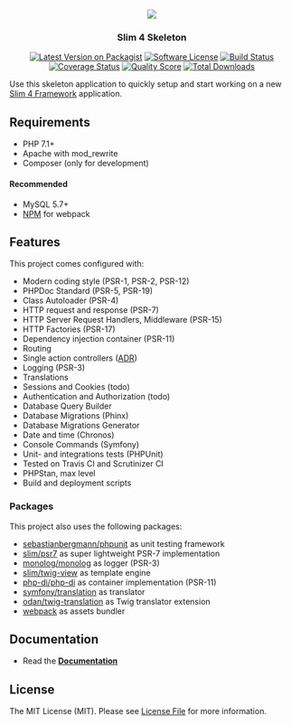 <h1 align="center">
  <img src="https://user-images.githubusercontent.com/781074/67567104-9fe7d000-f729-11e9-8a2d-0c7286475aac.png">
</h1>

<h3 align="center">Slim 4 Skeleton</h3>

<div align="center">

  [![Latest Version on Packagist](https://img.shields.io/github/release/odan/slim4-skeleton.svg?style=flat-square)](https://packagist.org/packages/odan/slim4-skeleton)
  [![Software License](https://img.shields.io/badge/license-MIT-brightgreen.svg?style=flat-square)](LICENSE.md)
  [![Build Status](https://img.shields.io/travis/odan/slim4-skeleton/master.svg?style=flat-square)](https://travis-ci.org/odan/slim4-skeleton)
  [![Coverage Status](https://img.shields.io/scrutinizer/coverage/g/odan/slim4-skeleton.svg?style=flat-square)](https://scrutinizer-ci.com/g/odan/slim4-skeleton/code-structure)
  [![Quality Score](https://img.shields.io/scrutinizer/quality/g/odan/slim4-skeleton.svg?style=flat-square)](https://scrutinizer-ci.com/g/odan/slim4-skeleton/?branch=master)
  [![Total Downloads](https://img.shields.io/packagist/dt/odan/slim4-skeleton.svg?style=flat-square)](https://packagist.org/packages/odan/slim4-skeleton/stats)

</div>

Use this skeleton application to quickly setup and start working on a new [Slim 4 Framework](https://www.slimframework.com/) application.

## Requirements

* PHP 7.1+
* Apache with mod_rewrite
* Composer (only for development)

#### Recommended

* MySQL 5.7+
* [NPM](https://nodejs.org/en/download/) for webpack

## Features

This project comes configured with:

* Modern coding style (PSR-1, PSR-2, PSR-12)
* PHPDoc Standard (PSR-5, PSR-19)
* Class Autoloader (PSR-4)
* HTTP request and response (PSR-7)
* HTTP Server Request Handlers, Middleware (PSR-15)
* HTTP Factories (PSR-17)
* Dependency injection container (PSR-11)
* Routing
* Single action controllers ([ADR](https://github.com/pmjones/adr/blob/master/ADR.md))
* Logging (PSR-3)
* Translations
* Sessions and Cookies (todo)
* Authentication and Authorization (todo)
* Database Query Builder
* Database Migrations (Phinx)
* Database Migrations Generator
* Date and time (Chronos)
* Console Commands (Symfony)
* Unit- and integrations tests (PHPUnit)
* Tested on Travis CI and Scrutinizer CI
* PHPStan, max level
* Build and deployment scripts

### Packages

This project also uses the following packages:

* [sebastianbergmann/phpunit](https://github.com/sebastianbergmann/phpunit) as unit testing framework
* [slim/psr7](https://github.com/slimphp/Slim-Psr7) as super lightweight PSR-7 implementation
* [monolog/monolog](https://github.com/monolog/monolog) as logger (PSR-3)
* [slim/twig-view](https://github.com/slimphp/Twig-View) as template engine
* [php-di/php-di](https://github.com/PHP-DI/PHP-DI) as container implementation (PSR-11)
* [symfony/translation](https://github.com/symfony/translation) as translator
* [odan/twig-translation](https://github.com/odan/twig-translation) as Twig translator extension
* [webpack](https://webpack.js.org/) as assets bundler 

## Documentation

* Read the **[Documentation](https://odan.github.io/slim4-skeleton)**

## License

The MIT License (MIT). Please see [License File](LICENSE) for more information.
